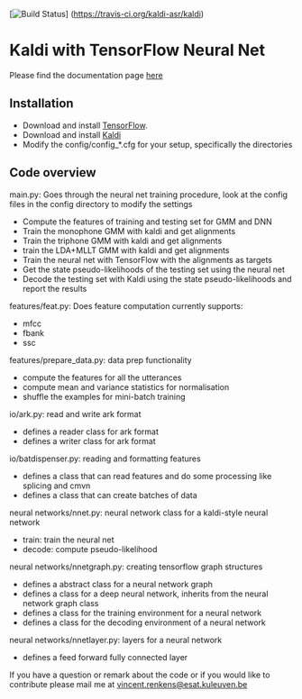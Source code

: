 [![Build Status](https://travis-ci.org/kaldi-asr/kaldi.svg?branch=master)]
(https://travis-ci.org/kaldi-asr/kaldi)

Kaldi with TensorFlow Neural Net
================================

Please find the documentation page [here](http://vrenkens.github.io/tfkaldi)

Installation
--------------------------

- Download and install [TensorFlow](https://www.tensorflow.org/versions/0.6.0/get_started/os_setup.html#download-and-setup).
- Download and install [Kaldi](https://github.com/kaldi-asr/kaldi)
- Modify the config/config_*.cfg for your setup, specifically the directories

Code overview
--------------------------

main.py: Goes through the neural net training procedure, look at the config files in the config directory to modify the settings
- Compute the features of training and testing set for GMM and DNN
- Train the monophone GMM with kaldi and get alignments
- Train the triphone GMM with kaldi and get alignments
- train the LDA+MLLT GMM with kaldi and get alignments
- Train the neural net with TensorFlow with the alignments as targets
- Get the state pseudo-likelihoods of the testing set using the neural net
- Decode the testing set with Kaldi using the state pseudo-likelihoods and report the results

features/feat.py: Does feature computation currently supports:
- mfcc
- fbank
- ssc

features/prepare_data.py: data prep functionality
- compute the features for all the utterances
- compute mean and variance statistics for normalisation
- shuffle the examples for mini-batch training

io/ark.py: read and write ark format
- defines a reader class for ark format
- defines a writer class for ark format

io/batdispenser.py: reading and formatting features 
- defines a class that can read features and do some processing like splicing and cmvn
- defines a class that can create batches of data 

neural networks/nnet.py: neural network class for a kaldi-style neural network 
- train: train the neural net 
- decode: compute pseudo-likelihood

neural networks/nnetgraph.py: creating tensorflow graph structures
- defines a abstract class for a neural network graph
- defines a class for a deep neural network, inherits from the neural network graph class
- defines a class for the training environment for a neural network
- defines a class for the decoding environment of a neural network

neural networks/nnetlayer.py: layers for a neural network
- defines a feed forward fully connected layer

If you have a question or remark about the code or if you would like to contribute please mail me at vincent.renkens@esat.kuleuven.be

